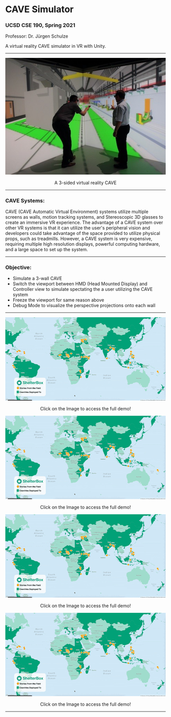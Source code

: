 # CAVE Simulator
### UCSD CSE 190, Spring 2021

Professor: Dr. Jürgen Schulze

A virtual reality CAVE simulator in VR with Unity.

---
<p align="center">
    <img width="512" src="https://github.com/TobeyPineda/CAVE-Simulator/blob/main/Images/3-sided-cave.jpg?raw=true">
</p>

<p align="center">
  A 3-sided virtual reality CAVE
</p>

---

### CAVE Systems:
CAVE (CAVE Automatic Virtual Environment) systems utilize multiple screens as walls, motion tracking systems, and Stereoscopic 3D glasses to create an immersive VR experience. The advantage of a CAVE system over other VR systems is that it can utilize the user's peripheral vision and developers could take advantage of the space provided to utilize physical props, such as treadmills. However, a CAVE system is very expensive, requiring multiple high resolution displays, powerful computing hardware, and a large space to set up the system. 

---
### Objective:
- Simulate a 3-wall CAVE
- Switch the viewport between HMD (Head Mounted Display) and Controller view to simulate spectating the a user utilizing the CAVE system
- Freeze the viewport for same reason above
- Debug Mode to visualize the perspective projections onto each wall

---

<p align="center">
    <img width="512" height="262" href="https://ckawahar.github.io/ShelterBoxCaseStudyMap/" src="https://github.com/TobeyPineda/Shelterbox-InteractiveCaseStudyMap/blob/main/Images/ShelterboxDemo.gif">
</p>
<p align="center">
  Click on the Image to access the full demo!
</p>

<p align="center">
    <img width="512" height="262" href="https://ckawahar.github.io/ShelterBoxCaseStudyMap/" src="https://github.com/TobeyPineda/Shelterbox-InteractiveCaseStudyMap/blob/main/Images/ShelterboxDemo.gif">
</p>
<p align="center">
  Click on the Image to access the full demo!
</p>

<p align="center">
    <img width="512" height="262" href="https://ckawahar.github.io/ShelterBoxCaseStudyMap/" src="https://github.com/TobeyPineda/Shelterbox-InteractiveCaseStudyMap/blob/main/Images/ShelterboxDemo.gif">
</p>
<p align="center">
  Click on the Image to access the full demo!
</p>

<p align="center">
    <img width="512" height="262" href="https://ckawahar.github.io/ShelterBoxCaseStudyMap/" src="https://github.com/TobeyPineda/Shelterbox-InteractiveCaseStudyMap/blob/main/Images/ShelterboxDemo.gif">
</p>
<p align="center">
  Click on the Image to access the full demo!
</p>

---

